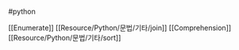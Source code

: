 ---
---
#python 

[[Enumerate]]
[[Resource/Python/문법/기타/join]]
[[Comprehension]]
[[Resource/Python/문법/기타/sort]]
